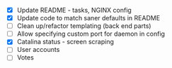 - [x] Update README - tasks, NGINX config
- [x] Update code to match saner defaults in README
- [ ] Clean up/refactor templating (back end parts)
- [ ] Allow specifying custom port for daemon in config
- [x] Catalina status - screen scraping
- [ ] User accounts
- [ ] Votes
